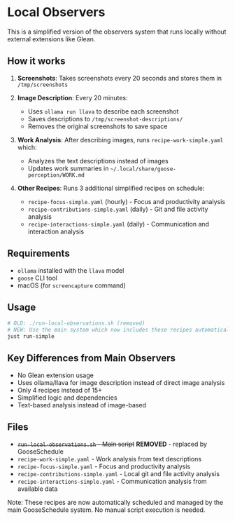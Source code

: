 # Local Observers

This is a simplified version of the observers system that runs locally without external extensions like Glean.

## How it works

1. **Screenshots**: Takes screenshots every 20 seconds and stores them in `/tmp/screenshots`

2. **Image Description**: Every 20 minutes:
   - Uses `ollama run llava` to describe each screenshot
   - Saves descriptions to `/tmp/screenshot-descriptions/`
   - Removes the original screenshots to save space

3. **Work Analysis**: After describing images, runs `recipe-work-simple.yaml` which:
   - Analyzes the text descriptions instead of images
   - Updates work summaries in `~/.local/share/goose-perception/WORK.md`

4. **Other Recipes**: Runs 3 additional simplified recipes on schedule:
   - `recipe-focus-simple.yaml` (hourly) - Focus and productivity analysis
   - `recipe-contributions-simple.yaml` (daily) - Git and file activity analysis  
   - `recipe-interactions-simple.yaml` (daily) - Communication and interaction analysis

## Requirements

- `ollama` installed with the `llava` model
- `goose` CLI tool
- macOS (for `screencapture` command)

## Usage

```bash
# OLD: ./run-local-observations.sh (removed)
# NEW: Use the main system which now includes these recipes automatically:
just run-simple
```

## Key Differences from Main Observers

- No Glean extension usage
- Uses ollama/llava for image description instead of direct image analysis
- Only 4 recipes instead of 15+
- Simplified logic and dependencies
- Text-based analysis instead of image-based

## Files

- ~~`run-local-observations.sh` - Main script~~ **REMOVED** - replaced by GooseSchedule
- `recipe-work-simple.yaml` - Work analysis from text descriptions
- `recipe-focus-simple.yaml` - Focus and productivity analysis
- `recipe-contributions-simple.yaml` - Local git and file activity analysis
- `recipe-interactions-simple.yaml` - Communication analysis from available data

Note: These recipes are now automatically scheduled and managed by the main GooseSchedule system. No manual script execution is needed.